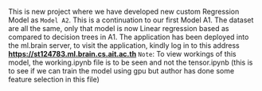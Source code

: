 This is new project where we have developed new custom Regression Model as `Model A2`. This is a continuation to our first Model A1. The dataset are all the same, 
only that model is now Linear regression based as compared to decision trees in A1.
The application has been deployed into the ml.brain server, to visit the application, kindly log in to this address **https://st124783.ml.brain.cs.ait.ac.th**
`Note`: To view workings of this model, the working.ipynb file is to be seen and not the tensor.ipynb (this is to see if we can train the model using gpu but author has done some feature selection in this file)
